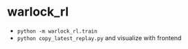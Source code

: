 # warlock_rl
- `python -m warlock_rl.train`
- `python copy_latest_replay.py` and visualize with frontend
